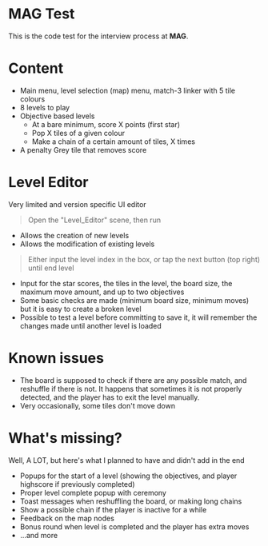 # MAG Test

This is the code test for the interview process at **MAG**.

# Content
- Main menu, level selection (map) menu, match-3 linker with 5 tile colours
- 8 levels to play
- Objective based levels
  - At a bare minimum, score X points (first star) 
  - Pop X tiles of a given colour
  - Make a chain of a certain amount of tiles, X times
- A penalty Grey tile that removes score

# Level Editor
Very limited and version specific UI editor
> Open the "Level_Editor" scene, then run
- Allows the creation of new levels
- Allows the modification of existing levels
> Either input the level index in the box, or tap the next button (top right) until end level
- Input for the star scores, the tiles in the level, the board size, the maximum move amount, and up to two objectives
- Some basic checks are made (minimum board size, minimum moves) but it is easy to create a broken level
- Possible to test a level before committing to save it, it will remember the changes made until another level is loaded

# Known issues
- The board is supposed to check if there are any possible match, and reshuffle if there is not. It happens that sometimes it is not properly detected, and the player has to exit the level manually.
- Very occasionally, some tiles don't move down

# What's missing?
Well, A LOT, but here's what I planned to have and didn't add in the end
- Popups for the start of a level (showing the objectives, and player highscore if previously completed)
- Proper level complete popup with ceremony
- Toast messages when reshuffling the board, or making long chains
- Show a possible chain if the player is inactive for a while
- Feedback on the map nodes
- Bonus round when level is completed and the player has extra moves
- ...and more